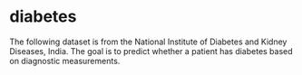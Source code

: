 # diabetes
The following dataset is from the National Institute of Diabetes and Kidney Diseases, India. The goal is to predict whether a patient has diabetes based on diagnostic measurements.
